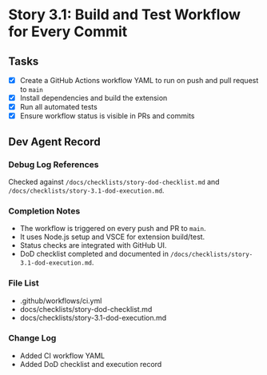 # Story 3.1: Build and Test Workflow for Every Commit

## Tasks

- [x] Create a GitHub Actions workflow YAML to run on push and pull request to `main`
- [x] Install dependencies and build the extension
- [x] Run all automated tests
- [x] Ensure workflow status is visible in PRs and commits

## Dev Agent Record

### Debug Log References

Checked against `/docs/checklists/story-dod-checklist.md` and `/docs/checklists/story-3.1-dod-execution.md`.

### Completion Notes

- The workflow is triggered on every push and PR to `main`.
- It uses Node.js setup and VSCE for extension build/test.
- Status checks are integrated with GitHub UI.
- DoD checklist completed and documented in `/docs/checklists/story-3.1-dod-execution.md`.

### File List

- .github/workflows/ci.yml
- docs/checklists/story-dod-checklist.md
- docs/checklists/story-3.1-dod-execution.md

### Change Log

- Added CI workflow YAML
- Added DoD checklist and execution record
